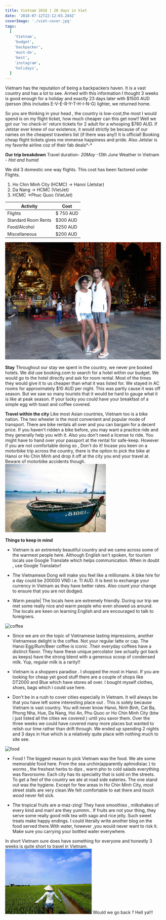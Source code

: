 ```yaml
---
title: Vietnam 2018 | 28 days in Viet
date: '2018-07-12T22:12:03.284Z'
coverImage: './viet-cover.jpg'
tags:
  [
    'Vietnam',
    'budget',
    'backpacker',
    'must-do',
    'best',
    'instagram',
    'holidays',
  ]
---
```


Vietnam has the reputation of being a backpackers haven. It is a vast country and has a lot to see. Armed with this information I thought 3 weeks is good enough for a holiday and exactly 23 days later with \$1500 AUD /person (this includes E-V-E-R-Y-T-H-I-N-G) lighter, we returned home.

So you are thinking in your head , the country is low-cost,the most I would spend is on my flight ticket, how much cheaper can this get now!! Well we got our 'no check-in' return tickets for 2 adult for a whooping \$780 AUD. If Jetstar ever knew of our existence, it would strictly be because of our names on the cheapest travelers list (if there was any!) It is official! Booking cheap flight tickets gives me immense happiness and pride. Also Jetstar is my favorite airline coz of their fab deals*-*

**Our trip breakdown**
Travel duration- _20May -13th June_
Weather in Vietnam - _Hot and humid_

We did 3 domestic one way flights. This cost has been factored under Flights.

1.  Ho Chin Minh City (HCMC) -> Hanoi (Jetstar)
2.  Da Nang -> HCMC (VietJet)
3.  HCMC ->Phuc Quoc (VietJet)

| Activity            | Cost       |
| ------------------- | ---------- |
| Flights             | \$ 750 AUD |
| Standard Room Rents | \$300 AUD  |
| Food/Alcohol        | \$250 AUD  |
| Miscellaneous       | \$200 AUD  |

![us](./viet-us.jpg)

**Stay**
Throughout our stay we spent in the country, we never pre booked hotels. We did use booking.com to search for a hotel within our budget. We would go to the hotel directly and ask for room rental. Most of the times they would give it to us cheaper than what it was listed for. We stayed in AC rooms for approximately \$10 AUD per night. This was partly cause it was off season. But we saw so many tourists that it would be hard to gauge what it is like at peak season.
If your lucky you could have your breakfast of a simple egg with toast and coffee covered.

**Travel within the city**
Like most Asian countries, Vietnam too is a bike nation. The two wheeler is the most convenient and popular mode of transport. There are bike rentals all over and you can bargain for a decent price. If you haven't ridden a bike before, you may want a practice ride and they generally help you with it. Also you don't need a license to ride. You might have to hand over your passport at the rental for safe-keep. However if you are not comfortable doing so , Don't do it!
Incase you keen on a motorbike trip across the country, there is the option to pick the bike at Hanoi or Ho Chin Minh and drop it off at the city you end your travel at.
Beware of motorbike accidents though.![boat](./viet-boat.jpg)

**Things to keep in mind**

- Vietnam is an extremely beautiful country and we came across some of the warmest people here.
  Although English isn't spoken, for tourism locals use Google Translate which helps communication.
  When in doubt , use Google Translator!

- The Vietnamese Dong will make you feel like a millionaire. A bike hire for a day could be 200000 VND i.e. 11 AUD. It is best to exchange your currency in Vietnam as they have better rates. Also count your change to ensure that you are not dodged.

* Warm people| The locals here are extremely friendly. During our trip we met some really nice and warm people who even showed us around. The locals are keen on learning English and are encouraged to talk to foreigners.

![coffee](./viet-coffee.jpg)

- Since we are on the topic of Vietnamese lasting impressions, another Vietnamese delight is the coffee. Not your regular latte or cap.
  The Hanoi Egg/Rum/Beer coffee is iconic .Their everyday coffees have a distinct flavor.
  They have these unique percolator (we actually got back as keeps) have the strong blend with a generous scoop of condensed milk. Yup, regular milk is a rarity!!

- Vietnam is a shoppers paradise . I shopped the most in Hanoi. If you are looking for cheap yet good stuff there are a couple of shops like DT2000 and Blue which have stores all over. I bought myself clothes, shoes, bags which i could use here.

- Don't be in a rush to cover cities especially in Vietnam. It will always be that you have left some interesting place out . This is solely because Vietnam is vast country. You will never know Hanoi, Ninh Binh, Cat Ba, Phong Nha, Hue, Da Nang, Hoi An, Phu Quoc or Ho Chin Minh City (btw i just listed all the cities we covered ) until you savor them. Over the three weeks we could have covered many more places but wanted to relish our time rather than drift through. We ended up spending 2 nights and 3 days in Hue which is a relatively quite place with nothing much to site see.

![food](./viet-food.jpg)

- Food ! The biggest reason to pick Vietnam was the food. We ate some memorable food here. From the sea urchin(apparently aphrodisiac ) to worms , the freshest herbs to dips , warm pho to cold salads everything was flavorsome. Each city has its speciality that is sold on the streets. To get a feel of the country we ate at road side eateries. The one stand out was the hygiene. Except for few areas in Ho Chin Minh City, most street stalls are very clean.We felt comfortable to eat there and _touch wood_ never fell sick.

- The tropical fruits are a-maz-zing! They have smoothies , milkshakes of every kind and man! are they yummm.. If fruits are not your thing, they serve some really good milk tea with sago and rice jelly. Such sweet treats make happy endings. I could literally write another blog on the food served there.With water, however ,you would never want to risk it. Make sure you carrying your bottled water everywhere.

In short Vietnam sure does have something for everyone and honestly 3 weeks is quite short to travel in Vietnam.![Rice fields](./viet-rice-fields.jpg)
Would we go back ? Hell ya!!!
